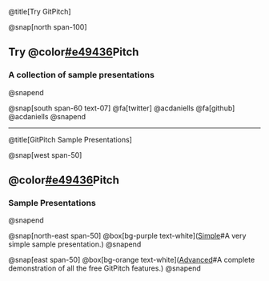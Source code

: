 @title[Try GitPitch]

@snap[north span-100]
## Try @color[#e49436](Git)Pitch
### A collection of sample presentations
@snapend

@snap[south span-60 text-07]
@fa[twitter] @acdaniells
@fa[github] @acdaniells
@snapend

---
@title[GitPitch Sample Presentations]

@snap[west span-50]
## @color[#e49436](Git)Pitch
### Sample Presentations
@snapend

@snap[north-east span-50]
@box[bg-purple text-white]([Simple](https://gitpitch.com/acdaniells/try-gitpitch/master?p=talks/simple)#A very simple sample presentation.)
@snapend

@snap[east span-50]
@box[bg-orange text-white]([Advanced](https://gitpitch.com/acdaniells/try-gitpitch/master?p=talks/advanced)#A complete demonstration of all the free GitPitch features.)
@snapend
